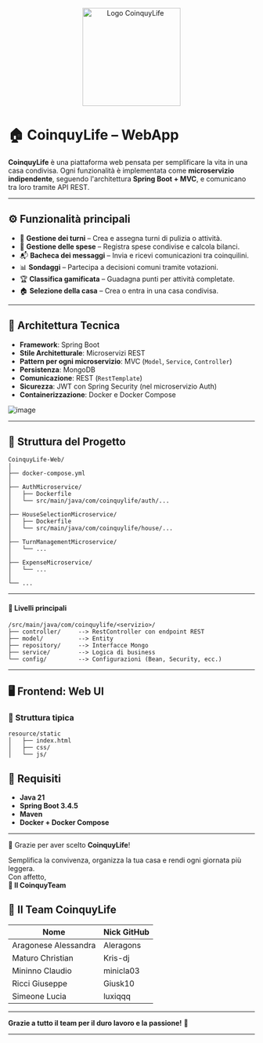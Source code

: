<p align="center">
  <img src="https://github.com/user-attachments/assets/4d4eafbf-9908-4a72-a9aa-9e93a7e5eb09" alt="Logo CoinquyLife" width="200" />
</p>

# 🏠 CoinquyLife – WebApp

**CoinquyLife** è una piattaforma web pensata per semplificare la vita in una casa condivisa. Ogni funzionalità è implementata come **microservizio indipendente**, seguendo l'architettura **Spring Boot + MVC**, e comunicano tra loro tramite API REST.

---

## ⚙️ Funzionalità principali

- 🧹 **Gestione dei turni** – Crea e assegna turni di pulizia o attività.
- 💸 **Gestione delle spese** – Registra spese condivise e calcola bilanci.
- 📬 **Bacheca dei messaggi** – Invia e ricevi comunicazioni tra coinquilini.
- 📊 **Sondaggi** – Partecipa a decisioni comuni tramite votazioni.
- 🏆 **Classifica gamificata** – Guadagna punti per attività completate.
- 🏠 **Selezione della casa** – Crea o entra in una casa condivisa.

---

## 🧱 Architettura Tecnica

- **Framework**: Spring Boot
- **Stile Architetturale**: Microservizi REST
- **Pattern per ogni microservizio**: MVC (`Model`, `Service`, `Controller`)
- **Persistenza**: MongoDB
- **Comunicazione**: REST (`RestTemplate`)
- **Sicurezza**: JWT con Spring Security (nel microservizio Auth)
- **Containerizzazione**: Docker e Docker Compose

![image](https://github.com/user-attachments/assets/29f255e6-fe59-4b7a-a041-dbc80a478edc)

---

## 📁 Struttura del Progetto

``` 
CoinquyLife-Web/
│
├── docker-compose.yml
│
├── AuthMicroservice/
│   ├── Dockerfile
│   └── src/main/java/com/coinquylife/auth/...
│
├── HouseSelectionMicroservice/
│   ├── Dockerfile
│   └── src/main/java/com/coinquylife/house/...
│
├── TurnManagementMicroservice/
│   └── ...
│
├── ExpenseMicroservice/
│   └── ...
│
└── ...
``` 
---

#### 📂 Livelli principali
``` 
/src/main/java/com/coinquylife/<servizio>/
├── controller/     --> RestController con endpoint REST
├── model/          --> Entity 
├── repository/     --> Interfacce Mongo
├── service/        --> Logica di business
└── config/         --> Configurazioni (Bean, Security, ecc.)
``` 
---

## 🖥️ Frontend: Web UI

### 📁 Struttura tipica
``` 
resource/static             
│   ├── index.html
│   ├── css/
│   └── js/
``` 
## 🎯 Requisiti

- **Java 21**
- **Spring Boot 3.4.5**
- **Maven**
- **Docker + Docker Compose**

---

👋 Grazie per aver scelto **CoinquyLife**!

Semplifica la convivenza, organizza la tua casa e rendi ogni giornata più leggera.  
Con affetto,  
**💙 Il CoinquyTeam**

## 👥 Il Team CoinquyLife

| Nome                        | Nick GitHub       |
|-----------------------------|-------------------|
| Aragonese Alessandra        | Aleragons         |
| Maturo Christian            | Kris-dj           |  
| Mininno Claudio             | minicla03         |
| Ricci Giuseppe              | Giusk10           |
| Simeone Lucia               | luxiqqq           |

---

**Grazie a tutto il team per il duro lavoro e la passione!** 💙

---
